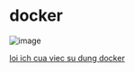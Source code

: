 # docker

![image](/home/tuan/Downloads/engine-components-flow.png)

[loi ich cua viec su dung docker](https://markdownmonster.west-wind.com/docs/_4xs10gaui.htm)